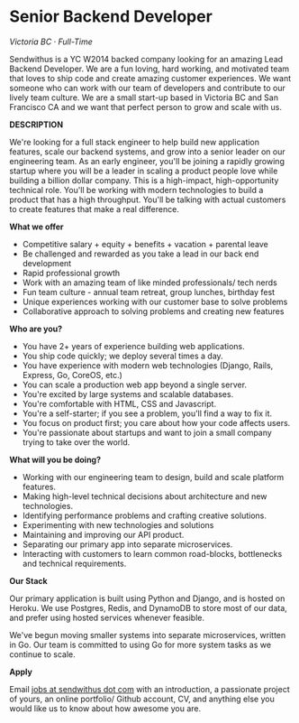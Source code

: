 ---
---

# Senior Backend Developer

_Victoria BC &middot; Full-Time_

Sendwithus is a YC W2014 backed company looking for an amazing Lead Backend Developer. We are a fun loving, hard working, and motivated team that loves to ship code and create amazing customer experiences. We want someone who can work with our team of developers and contribute to our lively team culture. We are a small start-up based in Victoria BC and San Francisco CA and we want that perfect person to grow and scale with us.

<!-- more -->

__DESCRIPTION__

We're looking for a full stack engineer to help build new application features, scale our backend systems, and grow into a senior leader on our engineering team.
As an early engineer, you'll be joining a rapidly growing startup where you will be a leader in scaling a product people love while building a billion dollar company.
This is a high-impact, high-opportunity technical role. You'll be working with modern technologies to build a product that has a high throughput. You'll be talking with actual customers to create features that make a real difference.

<!-- more -->

__What we offer__

* Competitive salary + equity + benefits + vacation + parental leave
* Be challenged and rewarded as you take a lead in our back end development
* Rapid professional growth
* Work with an amazing team of like minded professionals/ tech nerds
* Fun team culture - annual team retreat, group lunches, birthday fest 
* Unique experiences working with our customer base to solve problems
* Collaborative approach to solving problems and creating new features



__Who are you?__

* You have 2+ years of experience building web applications.
* You ship code quickly; we deploy several times a day.
* You have experience with modern web technologies (Django, Rails, Express, Go, CoreOS, etc.)
* You can scale a production web app beyond a single server.
* You're excited by large systems and scalable databases.
* You're comfortable with HTML, CSS and Javascript.
* You're a self-starter; if you see a problem, you'll find a way to fix it.
* You focus on product first; you care about how your code affects users.
* You're passionate about startups and want to join a small company trying to take over the world.



__What will you be doing?__

* Working with our engineering team to design, build and scale platform features.
* Making high-level technical decisions about architecture and new technologies.
* Identifying performance problems and crafting creative solutions.
* Experimenting with new technologies and solutions 
* Maintaining and improving our API product.
* Separating our primary app into separate microservices.
* Interacting with customers to learn common road-blocks, bottlenecks and technical requirements.



__Our Stack__

Our primary application is built using Python and Django, and is hosted on Heroku. We use Postgres, Redis, and DynamoDB to store most of our data, and prefer using hosted services whenever feasible.

We've begun moving smaller systems into separate microservices, written in Go. Our team is committed to using Go for more system tasks as we continue to scale.


__Apply__

Email [jobs at sendwithus dot com](mailto:jobs@sendwithus.com) with an introduction, a passionate project of yours, an online portfolio/ Github account, CV, and anything else you would like us to know about how awesome you are.

